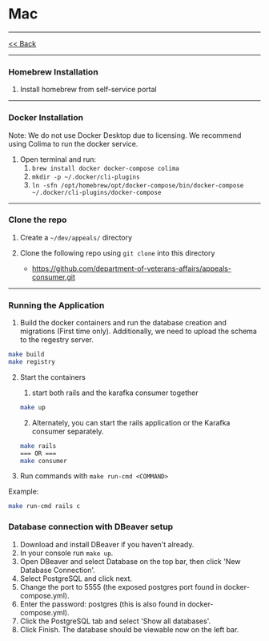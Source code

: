 # Mac
---
[<< Back](README.md)

---
### Homebrew Installation

1. Install homebrew from self-service portal

---
### Docker Installation

Note: We do not use Docker Desktop due to licensing. We recommend using Colima to run the docker service.

1. Open terminal and run:
    1. `brew install docker docker-compose colima`
    2. `mkdir -p ~/.docker/cli-plugins`
    3. `ln -sfn /opt/homebrew/opt/docker-compose/bin/docker-compose ~/.docker/cli-plugins/docker-compose`

---
### Clone the repo

1. Create a `~/dev/appeals/` directory

2. Clone the following repo using `git clone` into this directory
    * <https://github.com/department-of-veterans-affairs/appeals-consumer.git>

---
### Running the Application

1. Build the docker containers and run the database creation and migrations (First time only). Additionally, we need to upload the schema to the regestry server.

```bash
make build
make registry
```

2. Start the containers
   1. start both rails and the karafka consumer together
    ```bash
    make up
    ```
   2. Alternately, you can start the rails application or the Karafka consumer separately.
    ```bash
    make rails
    === OR ===
    make consumer
    ```


3. Run commands with `make run-cmd <COMMAND>`

Example:
```bash
make run-cmd rails c
```

### Database connection with DBeaver setup

1. Download and install DBeaver if you haven't already.
2. In your console run `make up`.
3. Open DBeaver and select Database on the top bar, then click 'New Database Connection'.
4. Select PostgreSQL and click next.
5. Change the port to 5555 (the exposed postgres port found in docker-compose.yml).
6. Enter the password: postgres (this is also found in docker-compose.yml).
7. Click the PostgreSQL tab and select 'Show all databases'.
8. Click Finish. The database should be viewable now on the left bar.